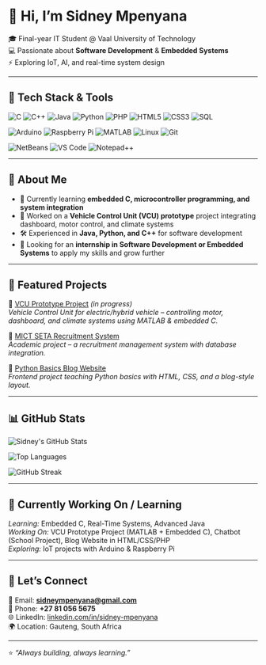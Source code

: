 # 👋 Hi, I’m Sidney Mpenyana  

🎓 Final-year IT Student @ Vaal University of Technology  
💻 Passionate about **Software Development** & **Embedded Systems**  
⚡ Exploring IoT, AI, and real-time system design  

---

## 🔹 Tech Stack & Tools  

<!-- Languages -->
![C](https://img.shields.io/badge/-C-00599C?style=flat&logo=c&logoColor=white)
![C++](https://img.shields.io/badge/-C++-00599C?style=flat&logo=cplusplus&logoColor=white)
![Java](https://img.shields.io/badge/-Java-007396?style=flat&logo=java&logoColor=white)
![Python](https://img.shields.io/badge/-Python-3776AB?style=flat&logo=python&logoColor=white)
![PHP](https://img.shields.io/badge/-PHP-777BB4?style=flat&logo=php&logoColor=white)
![HTML5](https://img.shields.io/badge/-HTML5-E34F26?style=flat&logo=html5&logoColor=white)
![CSS3](https://img.shields.io/badge/-CSS3-1572B6?style=flat&logo=css3&logoColor=white)
![SQL](https://img.shields.io/badge/-SQL-003B57?style=flat&logo=postgresql&logoColor=white)

<!-- Embedded / Platforms -->
![Arduino](https://img.shields.io/badge/-Arduino-00979D?style=flat&logo=arduino&logoColor=white)
![Raspberry Pi](https://img.shields.io/badge/-Raspberry%20Pi-A22846?style=flat&logo=raspberrypi&logoColor=white)
![MATLAB](https://img.shields.io/badge/-MATLAB-FF8000?style=flat&logo=Mathworks&logoColor=white)
![Linux](https://img.shields.io/badge/-Linux-FCC624?style=flat&logo=linux&logoColor=black)
![Git](https://img.shields.io/badge/-Git-F05032?style=flat&logo=git&logoColor=white)

<!-- IDEs / Editors -->
![NetBeans](https://img.shields.io/badge/-NetBeans-1B6AC6?style=flat&logo=apachenetbeanside&logoColor=white)
![VS Code](https://img.shields.io/badge/-VS%20Code-007ACC?style=flat&logo=visualstudiocode&logoColor=white)
![Notepad++](https://img.shields.io/badge/-Notepad++-90E59A?style=flat&logo=notepadplusplus&logoColor=black)

---

## 🔹 About Me  
- 🌱 Currently learning **embedded C, microcontroller programming, and system integration**  
- 🚀 Worked on a **Vehicle Control Unit (VCU) prototype** project integrating dashboard, motor control, and climate systems  
- 🛠️ Experienced in **Java, Python, and C++** for software development  
- 🤝 Looking for an **internship in Software Development or Embedded Systems** to apply my skills and grow further  

---

## 🔹 Featured Projects  
📌 [VCU Prototype Project](#) *(in progress)*  
*Vehicle Control Unit for electric/hybrid vehicle – controlling motor, dashboard, and climate systems using MATLAB & embedded C.*  

📌 [MICT SETA Recruitment System](#)  
*Academic project – a recruitment management system with database integration.*  

📌 [Python Basics Blog Website](#)  
*Frontend project teaching Python basics with HTML, CSS, and a blog-style layout.*  

---

## 📊 GitHub Stats  

![Sidney's GitHub Stats](https://github-readme-stats.vercel.app/api?username=Sidney081&show_icons=true&theme=radical)  

![Top Languages](https://github-readme-stats.vercel.app/api/top-langs/?username=Sidney081&layout=compact&theme=radical)  

![GitHub Streak](https://github-readme-streak-stats.herokuapp.com/?user=Sidney081&theme=radical)  

---

## 🚀 Currently Working On / Learning  
<!--START_SECTION:waka-->
*Learning:* Embedded C, Real-Time Systems, Advanced Java  
*Working On:* VCU Prototype Project (MATLAB + Embedded C), Chatbot (School Project), Blog Website in HTML/CSS/PHP  
*Exploring:* IoT projects with Arduino & Raspberry Pi  
<!--END_SECTION:waka-->

---

## 🔹 Let’s Connect  
📧 Email: **sidneympenyana@gmail.com**  
📱 Phone: **+27 81 056 5675**  
🌐 LinkedIn: [linkedin.com/in/sidney-mpenyana](#)  
🌍 Location: Gauteng, South Africa  

---

⭐ *“Always building, always learning.”*  
